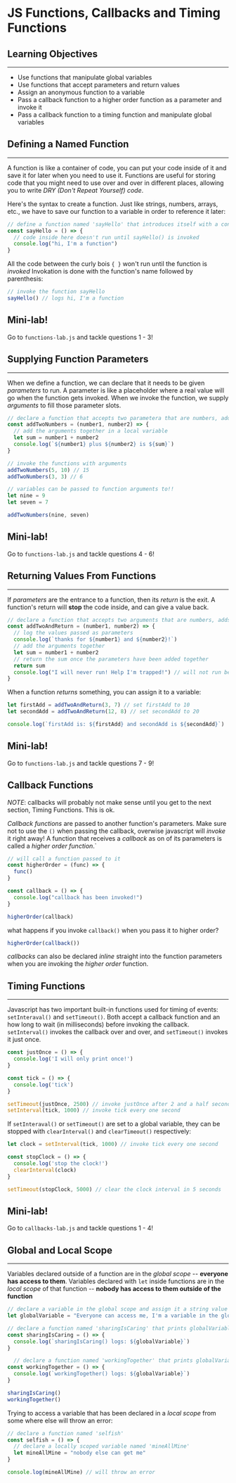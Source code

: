 # JS Functions, Callbacks and Timing Functions

## Learning Objectives
___

* Use functions that manipulate global variables  
* Use functions that accept parameters and return values
* Assign an anonymous function to a variable
* Pass a callback function to a higher order function as a parameter and invoke it
* Pass a callback function to a timing function and manipulate global variables

## Defining a Named Function
___

A function is like a container of code, you can put your code inside of it and save it for later when you need to use it. Functions are useful for storing code that you might need to use over and over in different places, allowing you to write *DRY (Don't Repeat Yourself) code*.

Here's the syntax to create a function. Just like strings, numbers, arrays, etc., we have to save our function to a variable in order to reference it later:
```javascript
// define a function named 'sayHello' that introduces itself with a console log
const sayHello = () => {
  // code inside here doesn't run until sayHello() is invoked
  console.log("hi, I'm a function")
}
```
All the code between the curly bois `{ }` won't run until the function is *invoked* Invokation is done with the function's name followed by parenthesis:

```javascript
// invoke the function sayHello
sayHello() // logs hi, I'm a function
```

## Mini-lab!
Go to `functions-lab.js` and tackle questions 1 - 3!

## Supplying Function Parameters 
___

When we define a function, we can declare that it needs to be given *parameters* to run. A parameter is like a placeholder where a real value will go when the function gets invoked. When we invoke the function, we supply *arguments* to fill those parameter slots. 

```javascript
// declare a function that accepts two parametera that are numbers, adds them, and logs the sum
const addTwoNumbers = (number1, number2) => {
  // add the arguments together in a local variable
  let sum = number1 + number2
  console.log(`${number1} plus ${number2} is ${sum}`)
}

// invoke the functions with arguments
addTwoNumbers(5, 10) // 15
addTwoNumbers(3, 3) // 6

// variables can be passed to function arguments to!!
let nine = 9
let seven = 7

addTwoNumbers(nine, seven)
```

## Mini-lab!
Go to `functions-lab.js` and tackle questions 4 - 6!

## Returning Values From Functions
---

If *parameters* are the entrance to a function, then its *return* is the exit. A function's return will **stop** the code inside, and can give a value back.

```javascript
// declare a function that accepts two arguments that are numbers, adds them, and returns the sum
const addTwoAndReturn = (number1, number2) => {
  // log the values passed as parameters
  console.log(`thanks for ${number1} and ${number2}!`)
  // add the arguments together
  let sum = number1 + number2
  // return the sum once the parameters have been added together
  return sum
  console.log("I will never run! Help I'm trapped!") // will not run because it is after the return
}
```

When a function *returns* something, you can assign it to a variable:

```javascript
let firstAdd = addTwoAndReturn(3, 7) // set firstAdd to 10
let secondAdd = addTwoAndReturn(12, 8) // set secondAdd to 20

console.log(`firstAdd is: ${firstAdd} and secondAdd is ${secondAdd}`)
```

## Mini-lab!
Go to `functions-lab.js` and tackle questions 7 - 9!

## Callback Functions

*NOTE*: callbacks will probably not make sense until you get to the next section, Timing Functions. This is ok.

*Callback functions* are passed to another function's parameters. Make sure not to use the `()` when passing the callback, overwise javascript will *invoke* it right away! A function that receives a *callback* as on of its parameters is called a *higher order function*.`

```javascript
// will call a function passed to it
const higherOrder = (func) => {
  func()
} 

const callback = () => {
  console.log("callback has been invoked!")
}

higherOrder(callback)
```

what happens if you invoke `callback()` when you pass it to higher order?

```javascript
higherOrder(callback())
```

*callbacks* can also be declared *inline* straight into the function parameters when you are invoking the *higher order* function.


## Timing Functions
---

Javascript has two important built-in functions used for timing of events: `setInteraval()` and `setTimeout()`. Both accept a callback function and an how long to wait (in milliseconds) before invoking the callback. `setInterval()` invokes the callback over and over, and `setTimeout()` invokes it just once.

```javascript
const justOnce = () => {
  console.log('I will only print once!')
}

const tick = () => {
  console.log('tick')
}

setTimeout(justOnce, 2500) // invoke justOnce after 2 and a half seconds
setInterval(tick, 1000) // invoke tick every one second
```

If `setInteraval()` or `setTimeout()` are set to a global variable, they can be stopped with `clearInterval()` and `clearTimeout()` respectively:

```javascript
let clock = setInterval(tick, 1000) // invoke tick every one second

const stopClock = () => {
  console.log('stop the clock!')
  clearInterval(clock)
}

setTimeout(stopClock, 5000) // clear the clock interval in 5 seconds
```

## Mini-lab!
Go to `callbacks-lab.js` and tackle questions 1 - 4!


## Global and Local Scope
___

Variables declared outside of a function are in the *global scope* -- **everyone has access to them**. Variables declared with `let` inside functions are in the *local scope* of that function -- **nobody has access to them outside of the function**

```javascript 
// declare a variable in the global scope and assign it a string value
let globalVariable = "Everyone can access me, I'm a variable in the global scope!"

// declare a function named 'sharingIsCaring' that prints globalVariable
const sharingIsCaring = () => {
  console.log(`sharingIsCaring() logs: ${globalVariable}`)
}

  // declare a function named 'workingTogether' that prints globalVariable
const workingTogether = () => {
  console.log(`workingTogether() logs: ${globalVariable}`)
}

sharingIsCaring() 
workingTogether()
```

Trying to access a variable that has been declared in a *local scope* from some where else will throw an error:

```javascript
// declare a function named 'selfish'
const selfish = () => {
  // declare a locally scoped variable named 'mineAllMine'
  let mineAllMine = "nobody else can get me"
}

console.log(mineAllMine) // will throw an error
```
